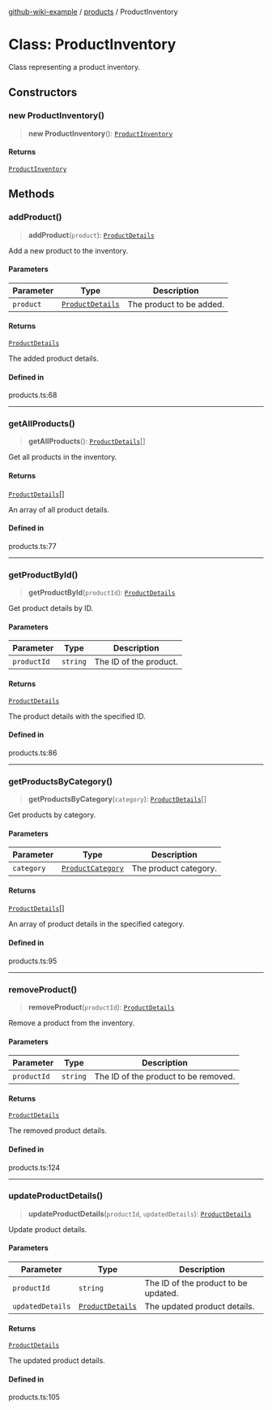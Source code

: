 [github-wiki-example](../wiki/Home) / [products](../wiki/products) / ProductInventory

# Class: ProductInventory

Class representing a product inventory.

## Constructors

### new ProductInventory()

> **new ProductInventory**(): [`ProductInventory`](../wiki/products.Class.ProductInventory)

#### Returns

[`ProductInventory`](../wiki/products.Class.ProductInventory)

## Methods

### addProduct()

> **addProduct**(`product`): [`ProductDetails`](../wiki/products.Interface.ProductDetails)

Add a new product to the inventory.

#### Parameters

| Parameter | Type | Description |
| ------ | ------ | ------ |
| `product` | [`ProductDetails`](../wiki/products.Interface.ProductDetails) | The product to be added. |

#### Returns

[`ProductDetails`](../wiki/products.Interface.ProductDetails)

The added product details.

#### Defined in

products.ts:68

***

### getAllProducts()

> **getAllProducts**(): [`ProductDetails`](../wiki/products.Interface.ProductDetails)[]

Get all products in the inventory.

#### Returns

[`ProductDetails`](../wiki/products.Interface.ProductDetails)[]

An array of all product details.

#### Defined in

products.ts:77

***

### getProductById()

> **getProductById**(`productId`): [`ProductDetails`](../wiki/products.Interface.ProductDetails)

Get product details by ID.

#### Parameters

| Parameter | Type | Description |
| ------ | ------ | ------ |
| `productId` | `string` | The ID of the product. |

#### Returns

[`ProductDetails`](../wiki/products.Interface.ProductDetails)

The product details with the specified ID.

#### Defined in

products.ts:86

***

### getProductsByCategory()

> **getProductsByCategory**(`category`): [`ProductDetails`](../wiki/products.Interface.ProductDetails)[]

Get products by category.

#### Parameters

| Parameter | Type | Description |
| ------ | ------ | ------ |
| `category` | [`ProductCategory`](../wiki/products.Enumeration.ProductCategory) | The product category. |

#### Returns

[`ProductDetails`](../wiki/products.Interface.ProductDetails)[]

An array of product details in the specified category.

#### Defined in

products.ts:95

***

### removeProduct()

> **removeProduct**(`productId`): [`ProductDetails`](../wiki/products.Interface.ProductDetails)

Remove a product from the inventory.

#### Parameters

| Parameter | Type | Description |
| ------ | ------ | ------ |
| `productId` | `string` | The ID of the product to be removed. |

#### Returns

[`ProductDetails`](../wiki/products.Interface.ProductDetails)

The removed product details.

#### Defined in

products.ts:124

***

### updateProductDetails()

> **updateProductDetails**(`productId`, `updatedDetails`): [`ProductDetails`](../wiki/products.Interface.ProductDetails)

Update product details.

#### Parameters

| Parameter | Type | Description |
| ------ | ------ | ------ |
| `productId` | `string` | The ID of the product to be updated. |
| `updatedDetails` | [`ProductDetails`](../wiki/products.Interface.ProductDetails) | The updated product details. |

#### Returns

[`ProductDetails`](../wiki/products.Interface.ProductDetails)

The updated product details.

#### Defined in

products.ts:105
